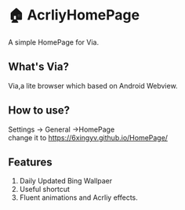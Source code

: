 # 🏠 AcrliyHomePage
A simple HomePage for Via.  
## What's Via?  
Via,a lite browser which based on Android Webview.  
## How to use?  
Settings -> General ->HomePage  
change it to https://6xingyv.github.io/HomePage/  
## Features  
1. Daily Updated Bing Wallpaer  
2. Useful shortcut  
3. Fluent animations and Acrliy effects.

  
